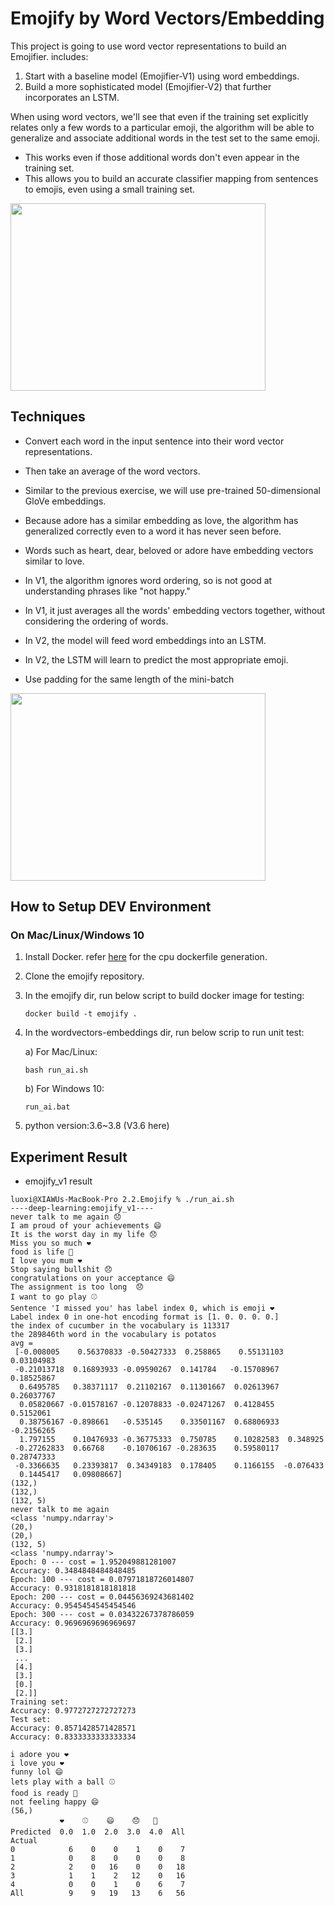 # Emojify by Word Vectors/Embedding
This project is going to use word vector representations to build an Emojifier. includes:
1. Start with a baseline model (Emojifier-V1) using word embeddings. 
2. Build a more sophisticated model (Emojifier-V2) that further incorporates an LSTM.

When using word vectors, we'll see that even if the training set explicitly relates only a few words to a particular emoji, 
the algorithm will be able to generalize and associate additional words in the test set to the same emoji.
* This works even if those additional words don't even appear in the training set.
* This allows you to build an accurate classifier mapping from sentences to emojis, even using a small training set.

<img align='middle' src="docs/1.cosine_sim.png" width="90%" height="300">

## Techniques
* Convert each word in the input sentence into their word vector representations.
* Then take an average of the word vectors.
* Similar to the previous exercise, we will use pre-trained 50-dimensional GloVe embeddings.
* Because adore has a similar embedding as love, the algorithm has generalized correctly even to a word it has never seen before.
* Words such as heart, dear, beloved or adore have embedding vectors similar to love.
* In V1, the algorithm ignores word ordering, so is not good at understanding phrases like "not happy."
* In V1, it just averages all the words' embedding vectors together, without considering the ordering of words.

* In V2, the model will feed word embeddings into an LSTM.
* In V2, the LSTM will learn to predict the most appropriate emoji.
* Use padding for the same length of the mini-batch

<img align='middle' src="docs/2.neutralize.png" width="90%" height="300">


## How to Setup DEV Environment
### On Mac/Linux/Windows 10
1. Install Docker. refer [here](https://github.com/tensorflow/tensorflow/blob/master/tensorflow/tools/dockerfiles/dockerfiles/cpu.Dockerfile) for the cpu dockerfile generation.
2. Clone the emojify repository.
3. In the emojify dir, run below script to build docker image for testing:
    ```
    docker build -t emojify .
    ```
4. In the wordvectors-embeddings dir, run below scrip to run unit test:

    a) For Mac/Linux:
    ```
    bash run_ai.sh
    ```
    b) For Windows 10: 
    ```
    run_ai.bat
    ```
5. python version:3.6~3.8 (V3.6 here)
## Experiment Result
* emojify_v1 result
```
luoxi@XIAWUs-MacBook-Pro 2.2.Emojify % ./run_ai.sh
----deep-learning:emojify_v1----
never talk to me again 😞
I am proud of your achievements 😄
It is the worst day in my life 😞
Miss you so much ❤️
food is life 🍴
I love you mum ❤️
Stop saying bullshit 😞
congratulations on your acceptance 😄
The assignment is too long  😞
I want to go play ⚾
Sentence 'I missed you' has label index 0, which is emoji ❤️
Label index 0 in one-hot encoding format is [1. 0. 0. 0. 0.]
the index of cucumber in the vocabulary is 113317
the 289846th word in the vocabulary is potatos
avg = 
 [-0.008005    0.56370833 -0.50427333  0.258865    0.55131103  0.03104983
 -0.21013718  0.16893933 -0.09590267  0.141784   -0.15708967  0.18525867
  0.6495785   0.38371117  0.21102167  0.11301667  0.02613967  0.26037767
  0.05820667 -0.01578167 -0.12078833 -0.02471267  0.4128455   0.5152061
  0.38756167 -0.898661   -0.535145    0.33501167  0.68806933 -0.2156265
  1.797155    0.10476933 -0.36775333  0.750785    0.10282583  0.348925
 -0.27262833  0.66768    -0.10706167 -0.283635    0.59580117  0.28747333
 -0.3366635   0.23393817  0.34349183  0.178405    0.1166155  -0.076433
  0.1445417   0.09808667]
(132,)
(132,)
(132, 5)
never talk to me again
<class 'numpy.ndarray'>
(20,)
(20,)
(132, 5)
<class 'numpy.ndarray'>
Epoch: 0 --- cost = 1.952049881281007
Accuracy: 0.3484848484848485
Epoch: 100 --- cost = 0.07971818726014807
Accuracy: 0.9318181818181818
Epoch: 200 --- cost = 0.04456369243681402
Accuracy: 0.9545454545454546
Epoch: 300 --- cost = 0.03432267378786059
Accuracy: 0.9696969696969697
[[3.]
 [2.]
 [3.]
 ...
 [4.]
 [3.]
 [0.]
 [2.]]
Training set:
Accuracy: 0.9772727272727273
Test set:
Accuracy: 0.8571428571428571
Accuracy: 0.8333333333333334

i adore you ❤️
i love you ❤️
funny lol 😄
lets play with a ball ⚾
food is ready 🍴
not feeling happy 😄
(56,)
           ❤️    ⚾    😄    😞   🍴
Predicted  0.0  1.0  2.0  3.0  4.0  All
Actual                                 
0            6    0    0    1    0    7
1            0    8    0    0    0    8
2            2    0   16    0    0   18
3            1    1    2   12    0   16
4            0    0    1    0    6    7
All          9    9   19   13    6   56

```
